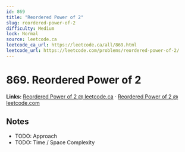 ```yaml
--- 
id: 869
title: "Reordered Power of 2"
slug: reordered-power-of-2
difficulty: Medium
lock: Normal
source: leetcode.ca
leetcode_ca_url: https://leetcode.ca/all/869.html
leetcode_url: https://leetcode.com/problems/reordered-power-of-2/
---
```


# 869. Reordered Power of 2

**Links:** [Reordered Power of 2 @ leetcode.ca](https://leetcode.ca/all/869.html) · [Reordered Power of 2 @ leetcode.com](https://leetcode.com/problems/reordered-power-of-2/)

## Notes
- TODO: Approach
- TODO: Time / Space Complexity
